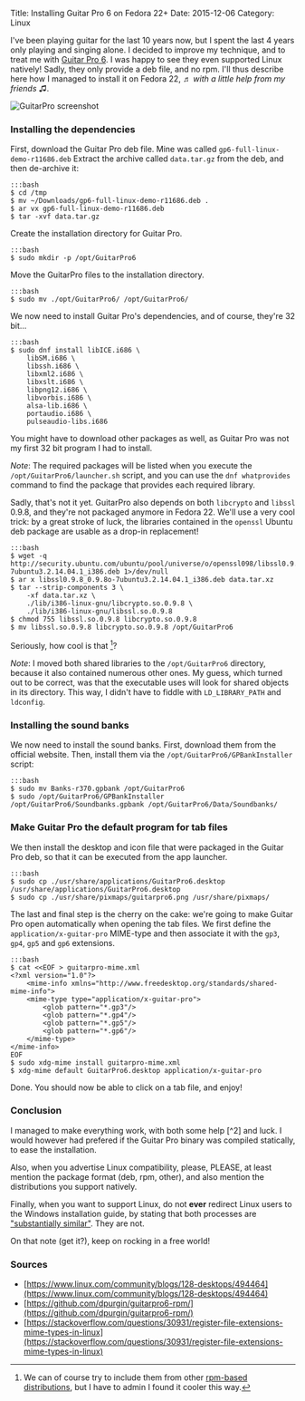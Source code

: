 Title: Installing Guitar Pro 6 on Fedora 22+
Date: 2015-12-06
Category: Linux

I've been playing guitar for the last 10 years now, but I spent the last 4 years only playing and singing alone. I decided to improve my technique, and to treat me with [Guitar Pro 6](http://www.guitar-pro.com/en/index.php?pg=guitar-pro-6). I was happy to see they even supported Linux natively! Sadly, they only provide a deb file, and no rpm. I'll thus describe here how I managed to install it on Fedora 22, ♬ *with a little help from my friends* ♫.

![GuitarPro screenshot](https://upload.wikimedia.org/wikipedia/en/0/0a/GP6-pic2.png)

### Installing the dependencies

First, download the Guitar Pro deb file. Mine was called ``gp6-full-linux-demo-r11686.deb``
Extract the archive called ``data.tar.gz`` from the deb, and then de-archive it:

    :::bash
    $ cd /tmp
    $ mv ~/Downloads/gp6-full-linux-demo-r11686.deb .
    $ ar vx gp6-full-linux-demo-r11686.deb
    $ tar -xvf data.tar.gz

Create the installation directory for Guitar Pro.

    :::bash
    $ sudo mkdir -p /opt/GuitarPro6

Move the GuitarPro files to the installation directory.

    :::bash
    $ sudo mv ./opt/GuitarPro6/ /opt/GuitarPro6/

We now need to install Guitar Pro's dependencies, and of course, they're 32 bit...

    :::bash
    $ sudo dnf install libICE.i686 \
        libSM.i686 \
        libssh.i686 \
        libxml2.i686 \
        libxslt.i686 \
        libpng12.i686 \
        libvorbis.i686 \
        alsa-lib.i686 \
        portaudio.i686 \
        pulseaudio-libs.i686

You might have to download other packages as well, as Guitar Pro was not my first 32 bit program I had to install.

*Note*: The required packages will be listed when you execute the ``/opt/GuitarPro6/launcher.sh`` script, and you can use the ``dnf whatprovides`` command to find the package that provides each required library.

Sadly, that's not it yet. GuitarPro also depends on both ``libcrypto`` and ``libssl`` 0.9.8, and they're not packaged anymore in Fedora 22.
We'll use a very cool trick: by a great stroke of luck, the libraries contained in the ``openssl`` Ubuntu deb package are usable as a drop-in replacement!

    :::bash
    $ wget -q http://security.ubuntu.com/ubuntu/pool/universe/o/openssl098/libssl0.9.8_0.9.8o-7ubuntu3.2.14.04.1_i386.deb 1>/dev/null
    $ ar x libssl0.9.8_0.9.8o-7ubuntu3.2.14.04.1_i386.deb data.tar.xz
    $ tar --strip-components 3 \
        -xf data.tar.xz \
        ./lib/i386-linux-gnu/libcrypto.so.0.9.8 \
        ./lib/i386-linux-gnu/libssl.so.0.9.8
    $ chmod 755 libssl.so.0.9.8 libcrypto.so.0.9.8
    $ mv libssl.so.0.9.8 libcrypto.so.0.9.8 /opt/GuitarPro6

Seriously, how cool is that [^1]?

*Note*: I moved both shared libraries to the ``/opt/GuitarPro6`` directory, because it also contained numerous other ones. My guess, which turned out to be correct, was that the executable uses will look for shared objects in its directory. This way, I didn't have to fiddle with ``LD_LIBRARY_PATH`` and ``ldconfig``.

### Installing the sound banks

We now need to install the sound banks. First, download them from the official website. Then, install them via the ``/opt/GuitarPro6/GPBankInstaller`` script:

    :::bash
    $ sudo mv Banks-r370.gpbank /opt/GuitarPro6
    $ sudo /opt/GuitarPro6/GPBankInstaller /opt/GuitarPro6/Soundbanks.gpbank /opt/GuitarPro6/Data/Soundbanks/

### Make Guitar Pro the default program for tab files

We then install the desktop and icon file that were packaged in the Guitar Pro deb, so that it can be executed from the app launcher.

    :::bash
    $ sudo cp ./usr/share/applications/GuitarPro6.desktop /usr/share/applications/GuitarPro6.desktop
    $ sudo cp ./usr/share/pixmaps/guitarpro6.png /usr/share/pixmaps/

The last and final step is the cherry on the cake: we're going to make Guitar Pro open automatically when opening the tab files. We first define the ``application/x-guitar-pro`` MIME-type and then associate it with the ``gp3``, ``gp4``, ``gp5`` and ``gp6`` extensions.

    :::bash
    $ cat <<EOF > guitarpro-mime.xml
    <?xml version="1.0"?>
        <mime-info xmlns="http://www.freedesktop.org/standards/shared-mime-info">
        <mime-type type="application/x-guitar-pro">
            <glob pattern="*.gp3"/>
            <glob pattern="*.gp4"/>
            <glob pattern="*.gp5"/>
            <glob pattern="*.gp6"/>
        </mime-type>
    </mime-info>
    EOF
    $ sudo xdg-mime install guitarpro-mime.xml
    $ xdg-mime default GuitarPro6.desktop application/x-guitar-pro

Done. You should now be able to click on a tab file, and enjoy!

### Conclusion

I managed to make everything work, with both some help [^2] and luck. I would however had prefered if the Guitar Pro binary was compiled statically, to ease the installation.

Also, when you advertise Linux compatibility, please, PLEASE, at least mention the package format (deb, rpm, other), and also mention the distributions you support natively.

Finally, when you want to support Linux, do not **ever** redirect Linux users to the Windows installation guide, by stating that both processes are ["substantially similar"](https://support.guitar-pro.com/hc/fr/articles/201863332-GP6-Je-viens-d-acheter-Guitar-Pro-6-que-dois-je-faire-). They are not.

On that note (get it?), keep on rocking in a free world!


### Sources

* [https://www.linux.com/community/blogs/128-desktops/494464](https://www.linux.com/community/blogs/128-desktops/494464)
* [https://github.com/dpurgin/guitarpro6-rpm/](https://github.com/dpurgin/guitarpro6-rpm/)
* [https://stackoverflow.com/questions/30931/register-file-extensions-mime-types-in-linux](https://stackoverflow.com/questions/30931/register-file-extensions-mime-types-in-linux)

[^1]: We can of course try to include them from other [rpm-based distributions](http://www.rpmfind.net/linux/rpm2html/search.php?query=openssl-devel+0.9.8&submit=Search+...&system=&arch=), but I have to admin I found it cooler this way.

